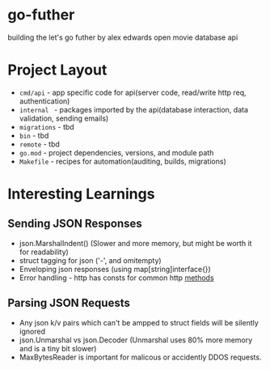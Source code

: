 # go-futher
building the let's go futher by alex edwards open movie database api

# Project Layout
- `cmd/api` - app specific code for api(server code,  read/write http req, authentication)
- `internal ` - packages imported by the api(database interaction, data validation, sending emails)
- `migrations` - tbd
- `bin` - tbd
- `remote` - tbd
- `go.mod` - project dependencies, versions, and module path
- `Makefile` - recipes for automation(auditing, builds, migrations)


# Interesting Learnings

## Sending JSON Responses
- json.MarshalIndent() (Slower and more memory, but might be worth it for readability)
- struct tagging for json ('-', and  omitempty)
- Enveloping json responses (using  map[string]interface{})
- Error handling - http has consts for common http [methods](https://pkg.go.dev/net/http#pkg-constants) 

## Parsing JSON Requests
- Any json k/v pairs which can't be ampped to struct fields will be silently ignored
- json.Unmarshal vs json.Decoder (Unmarshal uses 80% more memory and is a tiny bit slower)
- MaxBytesReader is important for malicous or accidently DDOS requests.
